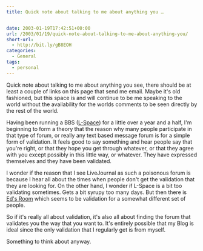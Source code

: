 ```yaml
---
title: Quick note about talking to me about anything you …


date: 2003-01-19T17:42:51+00:00
url: /2003/01/19/quick-note-about-talking-to-me-about-anything-you/
short-url:
  - http://bit.ly/gB8EOH
categories:
  - General
tags:
  - personal
---
```

Quick note about talking to me about anything you see, there should be at least a couple of links on this page that send me email. Maybe it's old fashioned, but this space is and will continue to be me speaking to the world without the availability for the worlds comments to be seen directly by the rest of the world.

Having been running a BBS (<a href="http://www.cavort.org/l-space">L-Space</a>) for a little over a year and a half, I'm beginning to form a theory that the reason why many people participate in that type of forum, or really any text based message forum is for a simple form of validation. It feels good to say something and hear people say that you're right, or that they hope you get through whatever, or that they agree with you except possibly in this little way, or whatever. They have expressed themselves and they have been validated.

I wonder if the reason that I see LiveJournal as such a poisonous forum is because I hear all about the times when people don't get the validation that they are looking for. On the other hand, I wonder if L-Space is a bit too validating sometimes. Gets a bit syrupy too many days. But then there is <a href="http://www.edsroom.com">Ed's Room</a> which seems to be validation for a somewhat different set of people.

So if it's really all about validation, it's also all about finding the forum that validates you the way that you want to. It's entirely possible that my Blog is ideal since the only validation that I regularly get is from myself.

Something to think about anyway.